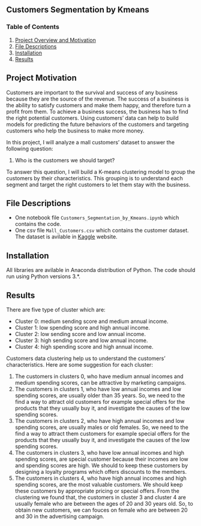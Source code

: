 ## Customers Segmentation by Kmeans

### Table of Contents

1. [Project Overview and Motivation](#motivation)
2. [File Descriptions](#files)
3. [Installation](#installation)
4. [Results](#results)


## Project Motivation<a name="motivation"></a>
Customers are important to the survival and success of any business because they are the source of the revenue. The success of a business is the ability to satisfy customers and make them happy, and therefore turn a profit from them. To achieve a business success, the business has to find the right potential customers. 
Using customers’ data can help to build models for predicting the future behaviors of the customers and targeting customers who  help the business to make more money. 

In this project, I will analyze a mall customers’ dataset to answer the following question:
1. Who is the customers we should target?

To answer this question, I will build a K-means clustering model to group the customers by their characteristics. This grouping is to understand each segment and target the right customers to let them stay with the business.

## File Descriptions <a name="files"></a>
- One notebook file `Customers_Segmentation_by_Kmeans.ipynb` which contains the code. 
- One csv file `Mall_Customers.csv` which contains the customer dataset. The dataset is avilable in [Kaggle](https://www.kaggle.com/shwetabh123/mall-customers) website.
	
## Installation <a name="installation"></a>
All libraries are avilable in Anaconda distribution of Python.  The code should run using Python versions 3.*.
 
## Results<a name="results"></a>
There are five type of cluster which are:
* Cluster 0: medium sending score and medium annual income.
* Cluster 1: low spending score and high annual income.
* Cluster 2: low sending score and low annual income.
* Cluster 3: high sending score and low annual income.
* Cluster 4: high spending score and high annual income.


Customers data clustering help us to understand the customers’ characteristics. Here are some suggestion for each cluster:
1. The customers in clusters 0, who have medium annual incomes and medium spending scores, can be attractive by marketing campaigns.
2. The customers in clusters 1, who have low annual incomes and low spending scores, are usually older than 35 years. So, we need to the find a way to attract old customers for example special offers for the products that they usually buy it, and investigate the causes of the low spending scores.
3. The customers in clusters 2, who have high annual incomes and low spending scores, are usually males or old females. So, we need to the find a way to attract them customers for example special offers for the products that they usually buy it, and investigate the causes of the low spending scores.
4. The customers in clusters 3, who have low annual incomes and high spending scores, are special customer because their incomes are low and spending scores are high. We should to keep these customers by designing a loyalty programs which offers discounts to the members.
5. The customers in clusters 4, who have high annual incomes and high spending scores, are the most valuable customers. We should keep these customers by appropriate pricing or special offers. 
From the clustering we found that, the customers in cluster 3 and cluster 4 are usually female who are between the ages of 20 and 30 years old. So, to obtain new customers, we can fouces on female who are between 20 and 30 in the advertising campaign. 



